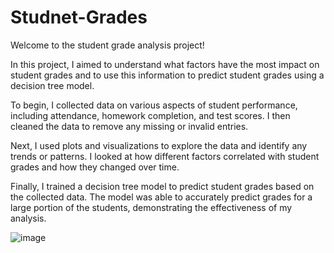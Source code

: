 # Studnet-Grades

Welcome to the student grade analysis project!

In this project, I aimed to understand what factors have the most impact on student grades and to use this information to predict student grades using a decision tree model.

To begin, I collected data on various aspects of student performance, including attendance, homework completion, and test scores. I then cleaned the data to remove any missing or invalid entries.

Next, I used plots and visualizations to explore the data and identify any trends or patterns. I looked at how different factors correlated with student grades and how they changed over time.

Finally, I trained a decision tree model to predict student grades based on the collected data. The model was able to accurately predict grades for a large portion of the students, demonstrating the effectiveness of my analysis.

![image](https://user-images.githubusercontent.com/43114148/208621881-2920f344-c156-40b7-82bb-14f3354c7282.png)
